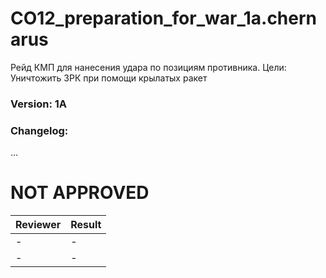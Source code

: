 # CO12_preparation_for_war_1a.chernarus
Рейд КМП для нанесения удара по позициям противника. Цели: Уничтожить ЗРК при помощи крылатых ракет



### Version: 1A

### Changelog: 
...

# NOT APPROVED
| Reviewer | Result |
| ------------ | ------------- |
| - | - |
| - | - |
